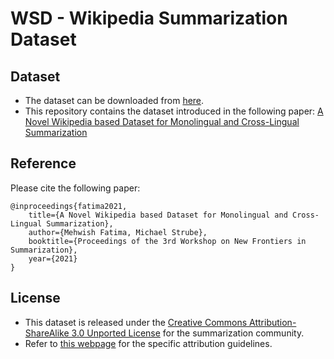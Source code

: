 # WSD - Wikipedia Summarization Dataset #



## Dataset ##
- The dataset can be downloaded from [here](https://wsd.h-its.org/).
- This repository contains the dataset introduced in the following paper: [A Novel Wikipedia based Dataset for Monolingual and Cross-Lingual Summarization]() 

## Reference ##
Please cite the following paper: 
```
@inproceedings{fatima2021,
    title={A Novel Wikipedia based Dataset for Monolingual and Cross-Lingual Summarization},
    author={Mehwish Fatima, Michael Strube},
    booktitle={Proceedings of the 3rd Workshop on New Frontiers in Summarization},
    year={2021}
}
```

## License ##

- This dataset is released under the [Creative Commons Attribution-ShareAlike 3.0 Unported License](https://en.wikipedia.org/wiki/Wikipedia:Text_of_Creative_Commons_Attribution-ShareAlike_3.0_Unported_License) for the summarization community. 
- Refer to [this webpage](https://en.wikipedia.org/wiki/Creative_Commons_license) for the specific attribution guidelines. 
